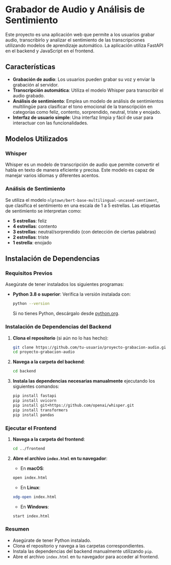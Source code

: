 # Grabador de Audio y Análisis de Sentimiento

Este proyecto es una aplicación web que permite a los usuarios grabar audio, transcribirlo y analizar el sentimiento de las transcripciones utilizando modelos de aprendizaje automático. La aplicación utiliza FastAPI en el backend y JavaScript en el frontend.

## Características

- **Grabación de audio**: Los usuarios pueden grabar su voz y enviar la grabación al servidor.
- **Transcripción automática**: Utiliza el modelo Whisper para transcribir el audio grabado.
- **Análisis de sentimiento**: Emplea un modelo de análisis de sentimientos multilingüe para clasificar el tono emocional de la transcripción en categorías como feliz, contento, sorprendido, neutral, triste y enojado.
- **Interfaz de usuario simple**: Una interfaz limpia y fácil de usar para interactuar con las funcionalidades.

## Modelos Utilizados

### Whisper
Whisper es un modelo de transcripción de audio que permite convertir el habla en texto de manera eficiente y precisa. Este modelo es capaz de manejar varios idiomas y diferentes acentos.

### Análisis de Sentimiento
Se utiliza el modelo `nlptown/bert-base-multilingual-uncased-sentiment`, que clasifica el sentimiento en una escala de 1 a 5 estrellas. Las etiquetas de sentimiento se interpretan como:

- **5 estrellas**: feliz
- **4 estrellas**: contento
- **3 estrellas**: neutral/sorprendido (con detección de ciertas palabras)
- **2 estrellas**: triste
- **1 estrella**: enojado

## Instalación de Dependencias

### Requisitos Previos

Asegúrate de tener instalados los siguientes programas:

- **Python 3.8 o superior**: Verifica la versión instalada con:

    ```bash
    python --version
    ```

    Si no tienes Python, descárgalo desde [python.org](https://www.python.org/downloads/).

### Instalación de Dependencias del Backend

1. **Clona el repositorio** (si aún no lo has hecho):

    ```bash
    git clone https://github.com/tu-usuario/proyecto-grabacion-audio.git
    cd proyecto-grabacion-audio
    ```

2. **Navega a la carpeta del backend**:

    ```bash
    cd backend
    ```

3. **Instala las dependencias necesarias manualmente** ejecutando los siguientes comandos:

    ```bash
    pip install fastapi
    pip install uvicorn
    pip install git+https://github.com/openai/whisper.git
    pip install transformers
    pip install pandas
    ```

### Ejecutar el Frontend

1. **Navega a la carpeta del frontend**:

    ```bash
    cd ../frontend
    ```

2. **Abre el archivo `index.html` en tu navegador**:

    - En **macOS**:

    ```bash
    open index.html
    ```

    - En **Linux**:

    ```bash
    xdg-open index.html
    ```

    - En **Windows**:

    ```bash
    start index.html
    ```

### Resumen

- Asegúrate de tener Python instalado.
- Clona el repositorio y navega a las carpetas correspondientes.
- Instala las dependencias del backend manualmente utilizando `pip`.
- Abre el archivo `index.html` en tu navegador para acceder al frontend.



